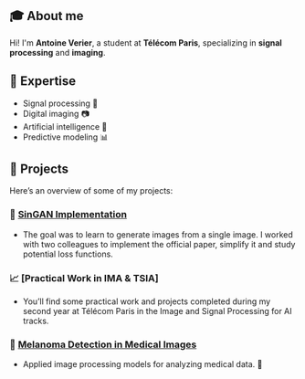 ## 🎓 About me

Hi! I'm **Antoine Verier**, a student at **Télécom Paris**, specializing in **signal processing** and **imaging**.

## 🎯 Expertise
- Signal processing 📡
- Digital imaging 📷
- Artificial intelligence 🤖
- Predictive modeling 📊

## 💼 Projects

Here’s an overview of some of my projects:

### 🌊 [SinGAN Implementation](https://github.com/SunJacques/SinGAN)
- The goal was to learn to generate images from a single image. I worked with two colleagues to implement the official paper, simplify it and study potential loss functions.

### 📈 [Practical Work in IMA & TSIA]
- You’ll find some practical work and projects completed during my second year at Télécom Paris in the Image and Signal Processing for AI tracks.

### 🦠 [Melanoma Detection in Medical Images](https://github.com/antoineverier/PAF-Namas)
- Applied image processing models for analyzing medical data. 🏥
